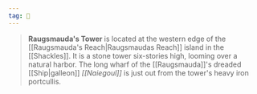 ```yaml
---
tag: 🏰
---
```

> **Raugsmauda's Tower** is located at the western edge of the [[Raugsmauda's Reach|Raugsmaudas Reach]] island in the [[Shackles]]. It is a stone tower six-stories high, looming over a natural harbor. The long wharf of the [[Raugsmauda]]'s dreaded [[Ship|galleon]] *[[Naiegoul]]* is just out from the tower's heavy iron portcullis.







